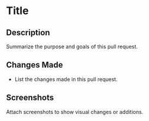 # Title

## Description
Summarize the purpose and goals of this pull request.

## Changes Made
- List the changes made in this pull request.

## Screenshots
Attach screenshots to show visual changes or additions.

